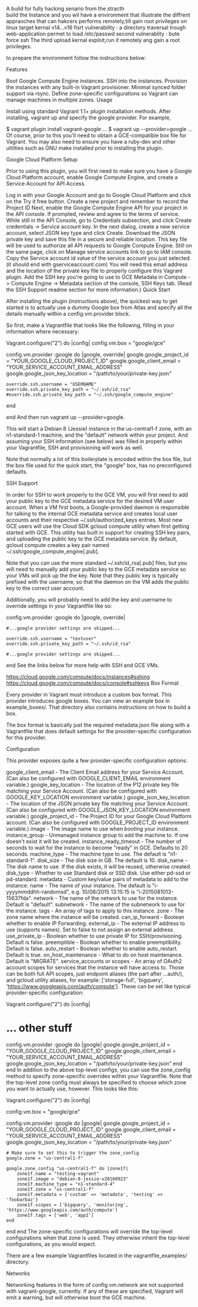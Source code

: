A build  for fully hacking senario from  the stracth  
build  the Instance and you wil have a environment that illustrate the diffrent appraoches that can hakcers performs remotely,till gain root privileges on  linux target kernal v14...v16
fisrt vulnerability : a directory traversal trough  web-application permet to load /etc/passwd
second vulnerablity : bute force ssh 
The third upload kernal exploit,run it remotely ang gain a root privileges.

to prepare the environment follow  the instructions below:



Features

Boot Google Compute Engine instances.
SSH into the instances.
Provision the instances with any built-in Vagrant provisioner.
Minimal synced folder support via rsync.
Define zone-specific configurations so Vagrant can manage machines in multiple zones.
Usage

Install using standard Vagrant 1.1+ plugin installation methods. After installing, vagrant up and specify the google provider. For example,

$ vagrant plugin install vagrant-google
...
$ vagrant up --provider=google
...
Of course, prior to this you'll need to obtain a GCE-compatible box file for Vagrant. You may also need to ensure you have a ruby-dev and other utilities such as GNU make installed prior to installing the plugin.

Google Cloud Platform Setup

Prior to using this plugin, you will first need to make sure you have a Google Cloud Platform account, enable Google Compute Engine, and create a Service Account for API Access.

Log in with your Google Account and go to Google Cloud Platform and click on the Try it free button.
Create a new project and remember to record the Project ID
Next, enable the Google Compute Engine API for your project in the API console. If prompted, review and agree to the terms of service.
While still in the API Console, go to Credentials subsection, and click Create credentials -> Service account key. In the next dialog, create a new service account, select JSON key type and click Create.
Download the JSON private key and save this file in a secure and reliable location. This key file will be used to authorize all API requests to Google Compute Engine.
Still on the same page, click on Manage service accounts link to go to IAM console. Copy the Service account id value of the service account you just selected. (it should end with gserviceaccount.com) You will need this email address and the location of the private key file to properly configure this Vagrant plugin.
Add the SSH key you're going to use to GCE Metadata in Compute -> Compute Engine -> Metadata section of the console, SSH Keys tab. (Read the SSH Support readme section for more information.)
Quick Start

After installing the plugin (instructions above), the quickest way to get started is to actually use a dummy Google box from Atlas and specify all the details manually within a config.vm.provider block.

So first, make a Vagrantfile that looks like the following, filling in your information where necessary:

Vagrant.configure("2") do |config|
  config.vm.box = "google/gce"

  config.vm.provider :google do |google, override|
    google.google_project_id = "YOUR_GOOGLE_CLOUD_PROJECT_ID"
    google.google_client_email = "YOUR_SERVICE_ACCOUNT_EMAIL_ADDRESS"
    google.google_json_key_location = "/path/to/your/private-key.json"

    override.ssh.username = "USERNAME"
    override.ssh.private_key_path = "~/.ssh/id_rsa"
    #override.ssh.private_key_path = "~/.ssh/google_compute_engine"
  end

end
And then run vagrant up --provider=google.

This will start a Debian 8 (Jessie) instance in the us-central1-f zone, with an n1-standard-1 machine, and the "default" network within your project. And assuming your SSH information (see below) was filled in properly within your Vagrantfile, SSH and provisioning will work as well.

Note that normally a lot of this boilerplate is encoded within the box file, but the box file used for the quick start, the "google" box, has no preconfigured defaults.

SSH Support

In order for SSH to work properly to the GCE VM, you will first need to add your public key to the GCE metadata service for the desired VM user account. When a VM first boots, a Google-provided daemon is responsible for talking to the internal GCE metadata service and creates local user accounts and their respective ~/.ssh/authorized_keys entries. Most new GCE users will use the Cloud SDK gcloud compute utility when first getting started with GCE. This utility has built in support for creating SSH key pairs, and uploading the public key to the GCE metadata service. By default, gcloud compute creates a key pair named ~/.ssh/google_compute_engine[.pub].

Note that you can use the more standard ~/.ssh/id_rsa[.pub] files, but you will need to manually add your public key to the GCE metadata service so your VMs will pick up the the key. Note that they public key is typically prefixed with the username, so that the daemon on the VM adds the public key to the correct user account.

Additionally, you will probably need to add the key and username to override settings in your Vagrantfile like so:

config.vm.provider :google do |google, override|

    #...google provider settings are skipped...

    override.ssh.username = "testuser"
    override.ssh.private_key_path = "~/.ssh/id_rsa"

    #...google provider settings are skipped...

end
See the links below for more help with SSH and GCE VMs.

https://cloud.google.com/compute/docs/instances#sshing
https://cloud.google.com/compute/docs/console#sshkeys
Box Format

Every provider in Vagrant must introduce a custom box format. This provider introduces google boxes. You can view an example box in example_boxes/. That directory also contains instructions on how to build a box.

The box format is basically just the required metadata.json file along with a Vagrantfile that does default settings for the provider-specific configuration for this provider.

Configuration

This provider exposes quite a few provider-specific configuration options:

google_client_email - The Client Email address for your Service Account.
(Can also be configured with GOOGLE_CLIENT_EMAIL environment variable.)
google_key_location - The location of the P12 private key file matching your Service Account.
(Can also be configured with GOOGLE_KEY_LOCATION environment variable.)
google_json_key_location - The location of the JSON private key file matching your Service Account.
(Can also be configured with GOOGLE_JSON_KEY_LOCATION environment variable.)
google_project_id - The Project ID for your Google Cloud Platform account.
(Can also be configured with GOOGLE_PROJECT_ID environment variable.)
image - The image name to use when booting your instance.
instance_group - Unmanaged instance group to add the machine to. If one doesn't exist it will be created.
instance_ready_timeout - The number of seconds to wait for the instance to become "ready" in GCE. Defaults to 20 seconds.
machine_type - The machine type to use. The default is "n1-standard-1".
disk_size - The disk size in GB. The default is 10.
disk_name - The disk name to use. If the disk exists, it will be reused, otherwise created.
disk_type - Whether to use Standard disk or SSD disk. Use either pd-ssd or pd-standard.
metadata - Custom key/value pairs of metadata to add to the instance.
name - The name of your instance. The default is "i-yyyymmddhh-randomsd", e.g. 10/08/2015 13:15:15 is "i-2015081013-15637fda".
network - The name of the network to use for the instance. Default is "default".
subnetwork - The name of the subnetwork to use for the instance.
tags - An array of tags to apply to this instance.
zone - The zone name where the instance will be created.
can_ip_forward - Boolean whether to enable IP Forwarding.
external_ip - The external IP address to use (supports names). Set to false to not assign an external address.
use_private_ip - Boolean whether to use private IP for SSH/provisioning. Default is false.
preemptible - Boolean whether to enable preemptibility. Default is false.
auto_restart - Boolean whether to enable auto_restart. Default is true.
on_host_maintenance - What to do on host maintenance. Default is "MIGRATE".
service_accounts or scopes - An array of OAuth2 account scopes for services that the instance will have access to. Those can be both full API scopes, just endpoint aliases (the part after ...auth/), and gcloud utility aliases, for example: ['storage-full', 'bigquery', 'https://www.googleapis.com/auth/compute'].
These can be set like typical provider-specific configuration:

Vagrant.configure("2") do |config|
  # ... other stuff

  config.vm.provider :google do |google|
    google.google_project_id = "YOUR_GOOGLE_CLOUD_PROJECT_ID"
    google.google_client_email = "YOUR_SERVICE_ACCOUNT_EMAIL_ADDRESS"
    google.google_json_key_location = "/path/to/your/private-key.json"
  end
end
In addition to the above top-level configs, you can use the zone_config method to specify zone-specific overrides within your Vagrantfile. Note that the top-level zone config must always be specified to choose which zone you want to actually use, however. This looks like this:

Vagrant.configure("2") do |config|

  config.vm.box = "google/gce"

  config.vm.provider :google do |google|
    google.google_project_id = "YOUR_GOOGLE_CLOUD_PROJECT_ID"
    google.google_client_email = "YOUR_SERVICE_ACCOUNT_EMAIL_ADDRESS"
    google.google_json_key_location = "/path/to/your/private-key.json"

    # Make sure to set this to trigger the zone_config
    google.zone = "us-central1-f"

    google.zone_config "us-central1-f" do |zone1f|
        zone1f.name = "testing-vagrant"
        zone1f.image = "debian-8-jessie-v20160923"
        zone1f.machine_type = "n1-standard-4"
        zone1f.zone = "us-central1-f"
        zone1f.metadata = {'custom' => 'metadata', 'testing' => 'foobarbaz'}
        zone1f.scopes = ['bigquery', 'monitoring', 'https://www.googleapis.com/auth/compute']
        zone1f.tags = ['web', 'app1']
    end
  end
end
The zone-specific configurations will override the top-level configurations when that zone is used. They otherwise inherit the top-level configurations, as you would expect.

There are a few example Vagrantfiles located in the vagrantfile_examples/ directory.

Networks

Networking features in the form of config.vm.network are not supported with vagrant-google, currently. If any of these are specified, Vagrant will emit a warning, but will otherwise boot the GCE machine.

